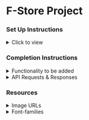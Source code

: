 # F-Store Project

### Set Up Instructions

<details>
<summary>Click to view</summary>

- Download dependencies by running `npm install`
- Start up the app using `npm start`
</details>

### Completion Instructions

<details>
<summary>Functionality to be added</summary>
<br/>

The app must have the following functionalities

- Following are the features to be implemented

  - Feature 1

        - Display a list of products. Each product should include a name,image, price, and a "Add to Cart" button.
        - Implement pagination or infinite scrolling to load more products.

  - Feature 2

        - Fetch product data from a mock e-commerce API like Fake Store API or any similar service.
        - Handle loading states and errors gracefully.
        - https://fakestoreapi.com/docs - API
        - Implementing cache and loader is a plus

  - Feature 3

        - Allow users to add and remove products from the cart.
        - Display a cart summary with the total items and total price.
        - Implement a checkout button that leads to a simple checkout page.

  - Feature 4

        - Create a mock checkout form asking for name, address, and payment details (no real payment processing).
        - On submission, display a confirmation message with the order summary.

  - Feature 5

        - Design a clean and responsive layout for the product listing, cart summary, and checkout page.
        - Ensure proper usage of HTML and CSS to create an attractive and user-friendly interface.

  - Feature 6

        - Use Git for version control.
        - Include a README file with clear instructions on how to set up and run the project.

</details>

<details>
<summary>API Requests & Responses</summary>
<br />

**productsUrl**

#### API: `https://fakestoreapi.com/products`

**productItemUrl**

#### API: `https://fakestoreapi.com/products/1`

</details>

### Resources

<details>
<summary>Image URLs</summary>

- [https://res.cloudinary.com/dsfgj9nwd/image/upload/v1704544184/img-1_cqfy5y.webp](https://res.cloudinary.com/dsfgj9nwd/image/upload/v1704544184/img-1_cqfy5y.webp)

- [https://res.cloudinary.com/dsfgj9nwd/image/upload/v1704544221/img_2_ccyjlu.webp](https://res.cloudinary.com/dsfgj9nwd/image/upload/v1704544221/img_2_ccyjlu.webp)

- [https://res.cloudinary.com/dsfgj9nwd/image/upload/v1704545144/img3_ghsmov.webp](https://res.cloudinary.com/dsfgj9nwd/image/upload/v1704545144/img3_ghsmov.webp)

- [https://res.cloudinary.com/dsfgj9nwd/image/upload/v1704543047/WhatsApp_Image_2024-01-06_at_17.37.02_uievtr.jpg](https://res.cloudinary.com/dsfgj9nwd/image/upload/v1704543047/WhatsApp_Image_2024-01-06_at_17.37.02_uievtr.jpg)

- [https://assets.ccbp.in/frontend/react-js/nxt-trendz-empty-cart-img.png](https://assets.ccbp.in/frontend/react-js/nxt-trendz-empty-cart-img.png)

- [https://assets.ccbp.in/frontend/react-js/nxt-trendz-error-view-img.png](https://assets.ccbp.in/frontend/react-js/nxt-trendz-error-view-img.png)
</details>

<details>
<summary>Font-families</summary>

- Roboto
- Caveat

</details>
